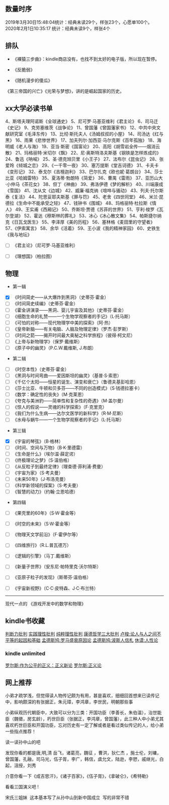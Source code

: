 
## 数量时序

2019年3月30日15:48:04统计：经典未读29个，样张23个，心愿单100个。
2020年2月1日10:35:17 统计：经典未读9个，样张4个



## 排队
- 《裸猿三步曲》：kindle商店没有，也找不到太好的电子版，所以现在暂停。

- 《反脆弱》
- 《随机漫步的傻瓜》


《第三帝国的兴亡》《光荣与梦想》，讲的是崛起国家的历史。  


## xx大学必读书单
4、斯塔夫理阿诺斯《全球通史》
5、尼可罗·马基亚维利《君主论》
6、司马迁《史记》
9、克劳塞维茨《战争论》
11、曾国藩《曾国藩家书》
12、中共中央文献研究室《毛泽东传》
13、比彻·斯托夫人《汤姆叔叔的小屋》
14、司汤达《红与黑》
16、雨果《悲惨世界》
17、加夫列尔·加西亚·马尔克斯《百年孤独》
18、海明威《老人与海》
19、亚当·斯密《国富论》
20、高阳《胡雪岩全传——烟消云散》
21、玛格丽特·米切尔《飘》
22、尼·奥斯特洛夫斯基《钢铁是怎样炼成的》
24、鲁迅《呐喊》
25、圣·德克旭贝里《小王子》
27、法布尔《昆虫记》
28、张爱玲《倾城之恋》
29、《一千零一夜》
30、塞万提斯《堂吉诃德》
31、卡夫卡《变形记》
32、泰戈尔《吉檀迦利》
33、巴尔扎克《欧也妮·葛朗台》
34、莎士比亚《哈姆雷特》
35、夏洛蒂·勃朗特《简爱》
36、曹禺《雷雨》
37、亚历山大·小仲马《茶花女》
38、但丁《神曲》
39、弗洛伊德《梦的解析》
40、川端康成《雪国》
41、沈从文《边城》
42、威廉·福克纳《喧哗与骚动》
43、列夫·托尔斯泰《复活》
44、陀思妥耶夫斯基《罪与罚》
45、老舍《四世同堂》
46、米兰·昆德拉《生命中不能承受之轻》
47、钱钟书《围城》
48、玛格丽特·杜拉斯《情人》
49、王实甫《西厢记》
50、乔斯坦·贾德《苏菲的世界》
51、亨利·梭罗《瓦尔登湖》
52、霍达《穆斯林的葬礼》
53、冰心《冰心散文集》
54、帕斯捷尔纳克《日瓦戈医生》
55、李泽厚《美的历程》
56、塞林格《麦田里的守望者》
57、《伊索寓言》
58、余华《活着》
59、王小波《我的精神家园》
60、史铁生《我与地坛》


- [ ] 《君主论》（尼可罗·马基亚维利）  
- [ ] 《理想国》（柏拉图）  




## 物理

- 第一辑
- [x] 《时间简史——从大爆炸到黑洞》（史蒂芬·霍金）
- [ ] 《时间简史续编》（史蒂芬·霍金）
- [ ] 《霍金讲演录——黑洞、婴儿宇宙及其他》（史蒂芬·霍金）
- [ ] 《细胞生命的礼赞——一个生物学观察者的手记》（L·托马斯）
- [ ] 《可怕的对称——现代物理学中美的探索》（阿·热）
- [ ] 《皇帝新脑——有关电脑、人脑及物理定律》（罗杰·彭罗斯）
- [ ] 《时间之箭——揭开时间最大奥秘之科学旅程》（彼得·柯文尼）
- [ ] 《上帝与新物理学》（保罗·戴维斯）
- [ ] 《原子中的幽灵》（P.C.W.戴维斯, J.布朗）
- 第二辑
- [ ] 《时空本性》（史蒂芬·霍金）
- [ ] 《黑洞与时间弯曲——爱因斯坦的幽灵》（基普·S·索恩）
- [ ] 《千亿个太阳——恒星的诞生、演变和衰亡》（鲁德夫基彭哈恩）
- [ ] 《莎士比亚、牛顿和贝多芬——不同的创造模式》（S·钱德拉塞卡）
- [ ] 《数学：确定性的丧失》（M·克莱恩）
- [ ] 《夸克与美洲豹——简单性和复杂性的奇遇》（M·盖尔曼）
- [ ] 《惊人的假说——灵魂的科学探索》（F·克里克）
- [ ] 《我们为什么生病——达尔文医学的新科学》（R·M·尼斯）
- [ ] 《水母与蜗牛——一个生物学观察者的手记》（L·托马斯）
- 第三辑
- [x] 《宇宙的琴弦》（B·格林）
- [ ] 《时间、空间与万物》（B·K·里德雷）
- [ ] 《生命是什么》（埃尔温·薛定谔）
- [ ] 《终极理论之梦》（S·温伯格）
- [ ] 《从反粒子到最终定律》（理查德·菲利浦·费曼）
- [ ] 《宇宙为家》（S·考夫曼）
- [ ] 《未来50年》（J·布洛克曼）
- [ ] 《科学新领域的探案》（S·考夫曼）
- [ ] 《智慧的动力》（约翰·立恩哈德）
- 第四辑
- [ ] 《果壳里的60年》（S·W·霍金等）
- [ ] 《时空的未来》（S·W·霍金等）
- [ ] 《物理天文学前沿》（F·霍伊尔等）
- [ ] 《四维旅行》（R.L.普瓦德万）
- [ ] 《逻辑的引擎》（马丁.戴维斯）
- [ ] 《新量子世界》（安东尼·帕特里克·沃尔特斯）
- [ ] 《亚原子粒子的发现》（斯蒂芬·温伯格）
- [ ] 《宇宙新视野》（C·C·皮特森、J·C·布兰特）



---------------------------------------------------------


现代一点的
《游戏开发中的数学和物理》

## kindle书收藏




[判断力批判](https://www.amazon.cn/dp/B007KUKYDQ/)
[实践理性批判](https://www.amazon.cn/dp/B007K5HYUW/)
[纯粹理性批判](https://www.amazon.cn/dp/B007KUKYDQ/)
[康德哲学三大批判](https://www.amazon.cn/dp/B007KUKYDQ/)
[卢梭:论人与人之间不平等的起因和基础](https://www.amazon.cn/dp/B009WMA138)
[孟德斯鸠:罗马盛衰原因论](https://www.amazon.cn/dp/B00C5W85A8/)
[孟德斯鸠:波斯人信札](https://www.amazon.cn/dp/B009WM9C10/)
[休谟:人性论](https://www.amazon.cn/dp/B009WM91ZW/)  

### kindle unlimited
[罗尔斯:作为公平的正义：正义新论](https://www.amazon.cn/dp/B01JZK92WC/)
[罗尔斯:正义论](https://www.amazon.cn/dp/B01ABFTNK6/)


## 网上推荐
小弟才疏学浅，但觉得读人物传记颇为有用，甚是喜欢，细细回首想来已读传记中，影响颇深的有张据正，朱元璋，李鸿章，李世民，明朝那些事

小弟纵观历代朝臣中，大致可以分为三类：开国功臣（李善长，朱伯温），治世能臣（魏徵，房玄龄），朽世巨臣（张据正，李鸿章，曾国藩），此三种人中小弟尤其喜欢朽世巨臣和开国功臣，忘对历史有一定了解或者是看过类似传记的人，给小弟一些指点推荐！

读一读孙中山的吧

发现你看的都是唐,明,清
岳飞，诸葛亮，魏征 ，曹洪，狄仁杰 ，施士伦，刘墉，曾国藩，孔融，司马光，伍子胥，李广，韩信，虞允文，陆逊，李愬，戚继光，白起，沮授，刘秀

介意你看一下《成吉思汗》，《诸子百家》，《伍子胥》，《拿破仑》，《希特勒》

看看三国演义吧 !

宋氏三姐妹  这本基本写了从孙中山到新中国成立  写的非常不错
